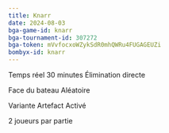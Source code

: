 ```yaml
---
title: Knarr
date: 2024-08-03
bga-game-id: knarr
bga-tournament-id: 307272
bga-token: mVvfocxoWZykSdR0mhQWRu4FUGAGEUZi
bombyx-id: knarr
---
```


Temps réel 30 minutes Élimination directe

Face du bateau Aléatoire

Variante Artefact Activé

2 joueurs par partie